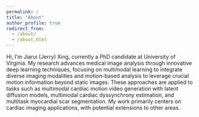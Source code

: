 ```yaml
---
permalink: /
title: "About"
author_profile: true
redirect_from: 
  - /about/
  - /about.html
---
```


Hi, I'm Jiarui (Jerry) Xing, currently a PhD candidate at University of Virginia. My research advances medical image analysis through innovative deep learning techniques, focusing on multimodal learning to integrate diverse imaging modalities and motion-based analysis to leverage crucial motion information beyond static images. These approaches are applied to tasks such as multimodal cardiac motion video generation with latent diffusion models, multimodal cardiac dyssynchrony estimation, and multitask myocardial scar segmentation. My work primarily centers on cardiac imaging applications, with potential extensions to other areas.